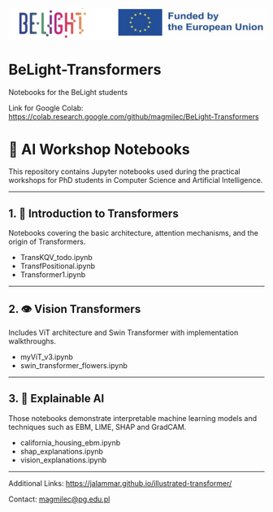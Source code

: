 ![Logo](logo.jpg)
# BeLight-Transformers
Notebooks for the BeLight students 

Link for Google Colab:
https://colab.research.google.com/github/magmilec/BeLight-Transformers
# 📘 AI Workshop Notebooks

This repository contains Jupyter notebooks used during the practical workshops for PhD students in Computer Science and Artificial Intelligence.

---

## 1. 🧠 Introduction to Transformers  
Notebooks covering the basic architecture, attention mechanisms, and the origin of Transformers.  
- TransKQV_todo.ipynb
- TransfPositional.ipynb
- Transformer1.ipynb

---

## 2. 👁️ Vision Transformers  
Includes ViT architecture and Swin Transformer with implementation walkthroughs.  
- myViT_v3.ipynb
- swin_transformer_flowers.ipynb

---

## 3. 🧐 Explainable AI  
Those notebooks demonstrate interpretable machine learning models and techniques such as EBM, LIME, SHAP and GradCAM.  
- california_housing_ebm.ipynb
- shap_explanations.ipynb
- vision_explanations.ipynb

---
Additional Links:
https://jalammar.github.io/illustrated-transformer/

Contact: magmilec@pg.edu.pl
